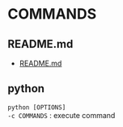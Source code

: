 # COMMANDS


## README.md  
*	[README.md](./README.md)  

## python
`python [OPTIONS]`  
`-c COMMANDS` : execute command  